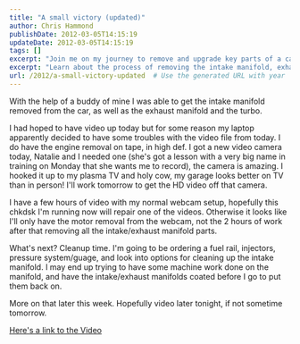 ```yaml
---
title: "A small victory (updated)"
author: Chris Hammond
publishDate: 2012-03-05T14:15:19
updateDate: 2012-03-05T14:15:19
tags: []
excerpt: "Join me on my journey to remove and upgrade key parts of a car engine, from intake and exhaust manifolds to the turbo, captured in high-definition video."
excerpt: "Learn about the process of removing the intake manifold, exhaust manifold, and turbo from a car in this detailed blog post. Stay tuned for upcoming videos and updates on cleaning and restoring the engine components."
url: /2012/a-small-victory-updated  # Use the generated URL with year
---
```

<p>With the help of a buddy of mine I was able to get the intake manifold removed from the car, as well as the exhaust manifold and the turbo.</p> <p>I had hoped to have video up today but for some reason my laptop apparently decided to have some troubles with the video file from today. I do have the engine removal on tape, in high def. I got a new video camera today, Natalie and I needed one (she's got a lesson with a very big name in training on Monday that she wants me to record), the camera is amazing. I hooked it up to my plasma TV and holy cow, my garage looks better on TV than in person! I'll work tomorrow to get the HD video off that camera.</p> <p>I have a few hours of video with my normal webcam setup, hopefully this chkdsk I'm running now will repair one of the videos. Otherwise it looks like I'll only have the motor removal from the webcam, not the 2 hours of work after that removing all the intake/exhaust manifold parts.</p> <p>What's next? Cleanup time. I'm going to be ordering a fuel rail, injectors, pressure system/guage, and look into options for cleaning up the intake manifold. I may end up trying to have some machine work done on the manifold, and have the intake/exhaust manifolds coated before I go to put them back on.</p> <p>More on that later this week. Hopefully video later tonight, if not sometime tomorrow.</p> <p><a href="https://www.project240z.com/DesktopModules/EngagePublish/itemlink.aspx?itemId=24">Here's a link to the Video</a></p>




